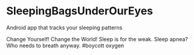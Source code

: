 # SleepingBagsUnderOurEyes
Android app that tracks your sleeping patterns

Change Yourself! Change the World!
Sleep is for the weak.
Sleep apnea?
Who needs to breath anyway.
#boycott oxygen
